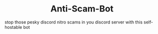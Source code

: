 <h1 align="center"> Anti-Scam-Bot </h1>
<p allign="center"> stop those pesky discord nitro scams in you discord server with this self-hostable bot </p>
